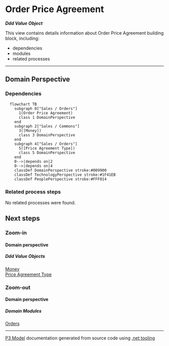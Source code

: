 ﻿
# Order Price Agreement

***Ddd Value Object***  

This view contains details information about Order Price Agreement building block, including:
- dependencies
- modules
- related processes  

---



## Domain Perspective


### Dependencies

```mermaid
  flowchart TB
    subgraph 0["Sales / Orders"]
      1(Order Price Agreement)
      class 1 DomainPerspective
    end
    subgraph 2["Sales / Commons"]
      3([Money])
      class 3 DomainPerspective
    end
    subgraph 4["Sales / Orders"]
      5([Price Agreement Type])
      class 5 DomainPerspective
    end
    0-->|depends on|2
    0-->|depends on|4
    classDef DomainPerspective stroke:#009900
    classDef TechnologyPerspective stroke:#1F41EB
    classDef PeoplePerspective stroke:#FFF014
```

### Related process steps

No related processes were found.  

## Next steps


### Zoom-in


#### Domain perspective


##### Ddd Value Objects

[Money](../Commons/Money.md)  
[Price Agreement Type](PriceAgreementType.md)  

### Zoom-out


#### Domain perspective


##### Domain Modules

[Orders](Orders.md)  

---

[P3 Model](https://github.com/P3-model/P3-model) documentation generated from source code using [.net tooling](https://github.com/P3-model/P3-model-dotnet)